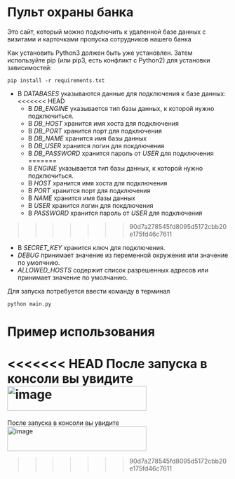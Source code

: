 # Пульт охраны банка
Это сайт, который можно подключить к удаленной базе данных с визитами и карточками пропуска сотрудников нашего банка

Как установить
Python3 должен быть уже установлен. Затем используйте pip (или pip3, есть конфликт с Python2) для установки зависимостей:
```
pip install -r requirements.txt
```

* В *DATABASES* указываются данные для подключения к базе данных:
<<<<<<< HEAD
    * В *DB_ENGINE* указывается тип базы данных, к которой нужно подключиться.
    * В *DB_HOST* хранится имя хоста для подключения
    * В *DB_PORT* хранится порт для подключения
    * В *DB_NAME* хранится имя базы данных
    * В *DB_USER* хранится логин для покдлючения
    * В *DB_PASSWORD* хранится пароль от *USER* для подключения
=======
    * В *ENGINE* указывается тип базы данных, к которой нужно подключиться.
    * В *HOST* хранится имя хоста для подключения
    * В *PORT* хранится порт для подключения
    * В *NAME* хранится имя базы данных
    * В *USER* хранится логин для покдлючения
    * В *PASSWORD* хранится пароль от *USER* для подключения
>>>>>>> 90d7a278545fd8095d5172cbb20e175fd46c7611

* В *SECRET_KEY* хранится ключ для подключения. 
* *DEBUG* принимает значение из переменной окружения или значение по умолчнию. 
* *ALLOWED_HOSTS* содержит список разрешенных адресов или принимает значение по умолчанию.

Для запуска потребуется ввести команду в терминал
```
python main.py
```

# Пример использования
<<<<<<< HEAD
После запуска в консоли вы увидите <img width="317" height="56" alt="image" src="https://github.com/user-attachments/assets/5fa44428-ed1e-43d1-93d8-04add12654e1" />
=======
После запуска в консоли вы увидите <img width="317" height="56" alt="image" src="https://github.com/user-attachments/assets/5fa44428-ed1e-43d1-93d8-04add12654e1" />
>>>>>>> 90d7a278545fd8095d5172cbb20e175fd46c7611
